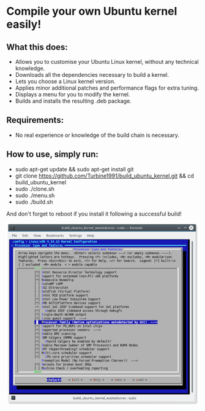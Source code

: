 # Compile your own Ubuntu kernel easily!

## What this does:
* Allows you to customise your Ubuntu Linux kernel, without any technical knowledge.
* Downloads all the dependencies necessary to build a kernel.
* Lets you choose a Linux kernel version.
* Applies minor additional patches and performance flags for extra tuning.
* Displays a menu for you to modify the kernel.
* Builds and installs the resulting .deb package.

## Requirements:
* No real experience or knowledge of the build chain is necessary.

## How to use, simply run:
* sudo apt-get update && sudo apt-get install git
* git clone https://github.com/Turbine1991/build_ubuntu_kernel.git && cd build_ubuntu_kernel
* sudo ./clone.sh
* sudo ./menu.sh
* sudo ./build.sh

And don't forget to reboot if you install it following a successful build!

![Screenshot](screen1.png)
